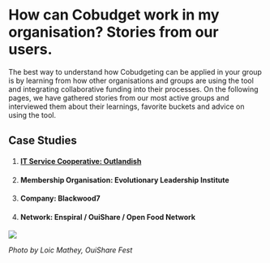 # How can Cobudget work in my organisation? Stories from our users.

The best way to understand how Cobudgeting can be applied in your group is by learning from how other organisations and groups are using the tool and integrating collaborative funding into their processes. On the following pages, we have gathered stories from our most active groups and interviewed them about their learnings, favorite buckets and advice on using the tool.

## Case Studies

1. #### [IT Service Cooperative: Outlandish](https://greaterthan.gitbooks.io/greaterthan-s-guide-to-collaborative-finance/content/use-case-outlandish.html)
2. #### Membership Organisation: Evolutionary Leadership Institute
3. #### Company: Blackwood7
4. #### Network: Enspiral / OuiShare / Open Food Network

![](https://c1.staticflickr.com/5/4295/35937824746_41712f0dce_z.jpg)

_Photo by Loic Mathey, OuiShare Fest_

